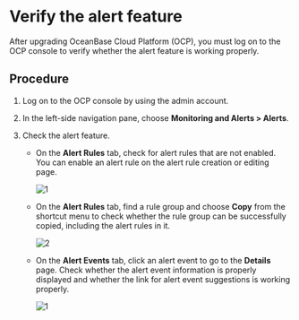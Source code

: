# Verify the alert feature

After upgrading OceanBase Cloud Platform (OCP), you must log on to the OCP console to verify whether the alert feature is working properly.

## Procedure

1. Log on to the OCP console by using the admin account.

2. In the left-side navigation pane, choose **Monitoring and Alerts > Alerts**.

3. Check the alert feature.

   * On the **Alert Rules** tab, check for alert rules that are not enabled. You can enable an alert rule on the alert rule creation or editing page.

      ![1](https://obbusiness-private.oss-cn-shanghai.aliyuncs.com/doc/img/ocp/420/420-en/%E5%91%8A%E8%AD%A6%E8%A7%84%E5%88%99.png)

   * On the **Alert Rules** tab, find a rule group and choose **Copy** from the shortcut menu to check whether the rule group can be successfully copied, including the alert rules in it.

      ![2](https://obbusiness-private.oss-cn-shanghai.aliyuncs.com/doc/img/ocp/420/420-en/%E5%A4%8D%E5%88%B6%E6%8C%89%E9%92%AE.png)

   * On the **Alert Events** tab, click an alert event to go to the **Details** page. Check whether the alert event information is properly displayed and whether the link for alert event suggestions is working properly.

      ![1](https://obbusiness-private.oss-cn-shanghai.aliyuncs.com/doc/img/ocp/420/420-en/%E5%91%8A%E8%AD%A6%E5%A4%84%E7%90%86%E5%BB%BA%E8%AE%AE.png)

